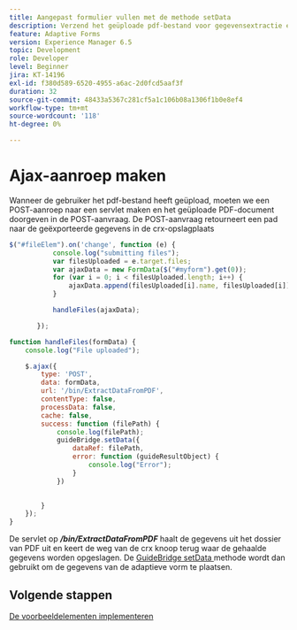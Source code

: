 ```yaml
---
title: Aangepast formulier vullen met de methode setData
description: Verzend het geüploade pdf-bestand voor gegevensextractie en vul het adaptieve formulier met de geëxtraheerde gegevens
feature: Adaptive Forms
version: Experience Manager 6.5
topic: Development
role: Developer
level: Beginner
jira: KT-14196
exl-id: f380d589-6520-4955-a6ac-2d0fcd5aaf3f
duration: 32
source-git-commit: 48433a5367c281cf5a1c106b08a1306f1b0e8ef4
workflow-type: tm+mt
source-wordcount: '118'
ht-degree: 0%

---
```


# Ajax-aanroep maken

Wanneer de gebruiker het pdf-bestand heeft geüpload, moeten we een POST-aanroep naar een servlet maken en het geüploade PDF-document doorgeven in de POST-aanvraag. De POST-aanvraag retourneert een pad naar de geëxporteerde gegevens in de crx-opslagplaats

```javascript
$("#fileElem").on('change', function (e) {
           console.log("submitting files");
           var filesUploaded = e.target.files;
           var ajaxData = new FormData($("#myform").get(0));
           for (var i = 0; i < filesUploaded.length; i++) {
               ajaxData.append(filesUploaded[i].name, filesUploaded[i]);
           }

           handleFiles(ajaxData);

       });

function handleFiles(formData) {
    console.log("File uploaded");

    $.ajax({
        type: 'POST',
        data: formData,
        url: '/bin/ExtractDataFromPDF',
        contentType: false,
        processData: false,
        cache: false,
        success: function (filePath) {
            console.log(filePath);
            guideBridge.setData({
                dataRef: filePath,
                error: function (guideResultObject) {
                    console.log("Error");
                }
            })
            

        }
    });
}
```

De servlet op **_/bin/ExtractDataFromPDF_** haalt de gegevens uit het dossier van PDF uit en keert de weg van de crx knoop terug waar de gehaalde gegevens worden opgeslagen.
De [ GuideBridge setData ](https://developer.adobe.com/experience-manager/reference-materials/6-5/forms/javascript-api/GuideBridge.html#setData__anchor) methode wordt dan gebruikt om de gegevens van de adaptieve vorm te plaatsen.

## Volgende stappen

[De voorbeeldelementen implementeren](./test-the-solution.md)
